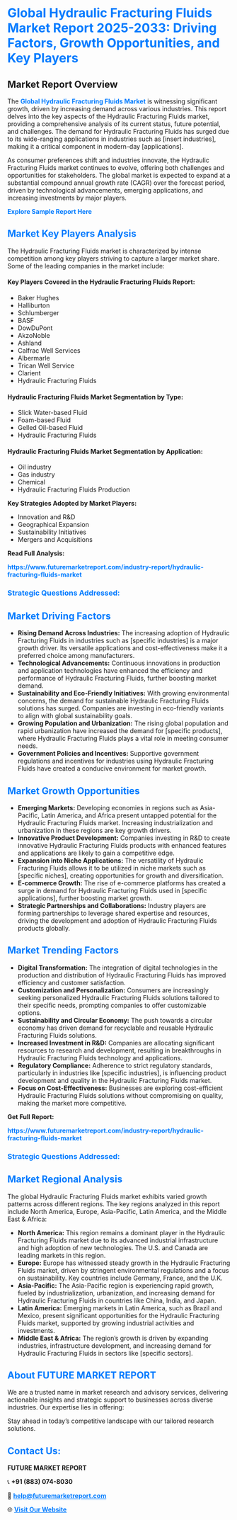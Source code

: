 <h1 style="color: #007BFF;">Global Hydraulic Fracturing Fluids Market Report 2025-2033: Driving Factors, Growth Opportunities, and Key Players</h1>

<section id="overview">
<h2>Market Report Overview</h2>
<p>The <a href="https://www.futuremarketreport.com/industry-report/hydraulic-fracturing-fluids-market" style="color: #007BFF; text-decoration: none;"><strong>Global Hydraulic Fracturing Fluids Market</strong></a> is witnessing significant growth, driven by increasing demand across various industries. This report delves into the key aspects of the Hydraulic Fracturing Fluids market, providing a comprehensive analysis of its current status, future potential, and challenges. The demand for Hydraulic Fracturing Fluids has surged due to its wide-ranging applications in industries such as [insert industries], making it a critical component in modern-day [applications].</p>
<p>As consumer preferences shift and industries innovate, the Hydraulic Fracturing Fluids market continues to evolve, offering both challenges and opportunities for stakeholders. The global market is expected to expand at a substantial compound annual growth rate (CAGR) over the forecast period, driven by technological advancements, emerging applications, and increasing investments by major players.</p>
</section>

<section id="overview">
<p><a href="https://www.futuremarketreport.com/request-sample/reportId=108581" style="color: #007BFF; text-decoration: none;"><strong>Explore Sample Report Here</strong></a></p>
</section>

<section id="key-players">
<h2 style="color: #007BFF;">Market Key Players Analysis</h2>
<p>The Hydraulic Fracturing Fluids market is characterized by intense competition among key players striving to capture a larger market share. Some of the leading companies in the market include:</p>
<h4>Key Players Covered in the Hydraulic Fracturing Fluids Report:</h4>
<ul><li>Baker Hughes</li><li>Halliburton</li><li>Schlumberger</li><li>BASF</li><li>DowDuPont</li><li>AkzoNoble</li><li>Ashland</li><li>Calfrac Well Services</li><li>Albermarle</li><li>Trican Well Service</li><li>Clarient</li><li>Hydraulic Fracturing Fluids</li></ul>
<h4>Hydraulic Fracturing Fluids Market Segmentation by Type:</h4>
<ul><li>Slick Water-based Fluid</li><li>Foam-based Fluid</li><li>Gelled Oil-based Fluid</li><li>Hydraulic Fracturing Fluids</li></ul>

<h4>Hydraulic Fracturing Fluids Market Segmentation by Application:</h4>
<ul><li>Oil industry</li><li>Gas industry</li><li>Chemical</li><li>Hydraulic Fracturing Fluids Production</li></ul>
<p><strong>Key Strategies Adopted by Market Players:</strong></p>
<ul>
<li>Innovation and R&D</li>
<li>Geographical Expansion</li>
<li>Sustainability Initiatives</li>
<li>Mergers and Acquisitions</li>
</ul>
</section>

<section>
<p><strong>Read Full Analysis: </strong></p><a href="https://www.futuremarketreport.com/industry-report/hydraulic-fracturing-fluids-market" style="color: #007BFF; text-decoration: none;"><strong>https://www.futuremarketreport.com/industry-report/hydraulic-fracturing-fluids-market</strong></a>
<h3 style="color: #007BFF;">Strategic Questions Addressed:</h3>
</section>

<section id="driving-factors">
<h2 style="color: #007BFF;">Market Driving Factors</h2>
<ul>
<li><strong>Rising Demand Across Industries:</strong> The increasing adoption of Hydraulic Fracturing Fluids in industries such as [specific industries] is a major growth driver. Its versatile applications and cost-effectiveness make it a preferred choice among manufacturers.</li>
<li><strong>Technological Advancements:</strong> Continuous innovations in production and application technologies have enhanced the efficiency and performance of Hydraulic Fracturing Fluids, further boosting market demand.</li>
<li><strong>Sustainability and Eco-Friendly Initiatives:</strong> With growing environmental concerns, the demand for sustainable Hydraulic Fracturing Fluids solutions has surged. Companies are investing in eco-friendly variants to align with global sustainability goals.</li>
<li><strong>Growing Population and Urbanization:</strong> The rising global population and rapid urbanization have increased the demand for [specific products], where Hydraulic Fracturing Fluids plays a vital role in meeting consumer needs.</li>
<li><strong>Government Policies and Incentives:</strong> Supportive government regulations and incentives for industries using Hydraulic Fracturing Fluids have created a conducive environment for market growth.</li>
</ul>
</section>

<section id="growth-opportunities">
<h2 style="color: #007BFF;">Market Growth Opportunities</h2>
<ul>
<li><strong>Emerging Markets:</strong> Developing economies in regions such as Asia-Pacific, Latin America, and Africa present untapped potential for the Hydraulic Fracturing Fluids market. Increasing industrialization and urbanization in these regions are key growth drivers.</li>
<li><strong>Innovative Product Development:</strong> Companies investing in R&D to create innovative Hydraulic Fracturing Fluids products with enhanced features and applications are likely to gain a competitive edge.</li>
<li><strong>Expansion into Niche Applications:</strong> The versatility of Hydraulic Fracturing Fluids allows it to be utilized in niche markets such as [specific niches], creating opportunities for growth and diversification.</li>
<li><strong>E-commerce Growth:</strong> The rise of e-commerce platforms has created a surge in demand for Hydraulic Fracturing Fluids used in [specific applications], further boosting market growth.</li>
<li><strong>Strategic Partnerships and Collaborations:</strong> Industry players are forming partnerships to leverage shared expertise and resources, driving the development and adoption of Hydraulic Fracturing Fluids products globally.</li>
</ul>
</section>

<section id="trending-factors">
<h2 style="color: #007BFF;">Market Trending Factors</h2>
<ul>
<li><strong>Digital Transformation:</strong> The integration of digital technologies in the production and distribution of Hydraulic Fracturing Fluids has improved efficiency and customer satisfaction.</li>
<li><strong>Customization and Personalization:</strong> Consumers are increasingly seeking personalized Hydraulic Fracturing Fluids solutions tailored to their specific needs, prompting companies to offer customizable options.</li>
<li><strong>Sustainability and Circular Economy:</strong> The push towards a circular economy has driven demand for recyclable and reusable Hydraulic Fracturing Fluids solutions.</li>
<li><strong>Increased Investment in R&D:</strong> Companies are allocating significant resources to research and development, resulting in breakthroughs in Hydraulic Fracturing Fluids technology and applications.</li>
<li><strong>Regulatory Compliance:</strong> Adherence to strict regulatory standards, particularly in industries like [specific industries], is influencing product development and quality in the Hydraulic Fracturing Fluids market.</li>
<li><strong>Focus on Cost-Effectiveness:</strong> Businesses are exploring cost-efficient Hydraulic Fracturing Fluids solutions without compromising on quality, making the market more competitive.</li>
</ul>
</section>

<section>
<p><strong>Get Full Report: </strong></p><a href="https://www.futuremarketreport.com/industry-report/hydraulic-fracturing-fluids-market" style="color: #007BFF; text-decoration: none;"><strong>https://www.futuremarketreport.com/industry-report/hydraulic-fracturing-fluids-market</strong></a>
<h3 style="color: #007BFF;">Strategic Questions Addressed:</h3>
</section>


<section id="regional-analysis">
<h2 style="color: #007BFF;">Market Regional Analysis</h2>
<p>The global Hydraulic Fracturing Fluids market exhibits varied growth patterns across different regions. The key regions analyzed in this report include North America, Europe, Asia-Pacific, Latin America, and the Middle East & Africa:</p>
<ul>
<li><strong>North America:</strong> This region remains a dominant player in the Hydraulic Fracturing Fluids market due to its advanced industrial infrastructure and high adoption of new technologies. The U.S. and Canada are leading markets in this region.</li>
<li><strong>Europe:</strong> Europe has witnessed steady growth in the Hydraulic Fracturing Fluids market, driven by stringent environmental regulations and a focus on sustainability. Key countries include Germany, France, and the U.K.</li>
<li><strong>Asia-Pacific:</strong> The Asia-Pacific region is experiencing rapid growth, fueled by industrialization, urbanization, and increasing demand for Hydraulic Fracturing Fluids in countries like China, India, and Japan.</li>
<li><strong>Latin America:</strong> Emerging markets in Latin America, such as Brazil and Mexico, present significant opportunities for the Hydraulic Fracturing Fluids market, supported by growing industrial activities and investments.</li>
<li><strong>Middle East & Africa:</strong> The region’s growth is driven by expanding industries, infrastructure development, and increasing demand for Hydraulic Fracturing Fluids in sectors like [specific sectors].</li>
</ul>
</section>

<footer>
<h2 style="color: #007BFF;">About FUTURE MARKET REPORT</h2>
<p>We are a trusted name in market research and advisory services, delivering actionable insights and strategic support to businesses across diverse industries. Our expertise lies in offering:</p>

<p>Stay ahead in today’s competitive landscape with our tailored research solutions.</p>

<h2 style="color: #007BFF;">Contact Us:</h2>
<p><strong>FUTURE MARKET REPORT</strong></p>
<p>📞 <strong>+91 (883) 074-8030</strong></p>
<p>📧 <strong><a href="mailto:help@futuremarketreport.com" style="color: #007BFF;">help@futuremarketreport.com</a></strong></p>
<p>🌐 <strong><a href="https://www.futuremarketreport.com/" style="color: #007BFF;">Visit Our Website</a></strong></p>
</footer>